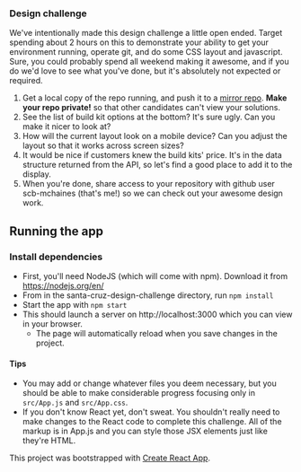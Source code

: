 
### Design challenge
We've intentionally made this design challenge a little open ended. Target spending about 2 hours on this to demonstrate your ability to get your environment running, operate git, and do some CSS layout and javascript. Sure, you could probably spend all weekend making it awesome, and if you do we'd love to see what you've done, but it's absolutely not expected or required.
1. Get a local copy of the repo running, and push it to a [mirror repo](https://help.github.com/en/articles/duplicating-a-repository#mirroring-a-repository). **Make your repo private!** so that other candidates can't view your solutions.
2. See the list of build kit options at the bottom? It's sure ugly. Can you make it nicer to look at?
3. How will the current layout look on a mobile device? Can you adjust the layout so that it works across screen sizes?
4. It would be nice if customers knew the build kits' price. It's in the data structure returned from the API, so let's find a good place to add it to the display.
5. When you're done, share access to your repository with github user scb-mchaines (that's me!) so we can check out your awesome design work.

## Running the app
### Install dependencies
- First, you'll need NodeJS (which will come with npm). Download it from https://nodejs.org/en/
- From in the santa-cruz-design-challenge directory, run `npm install`
- Start the app with `npm start`
- This should launch a server on http://localhost:3000 which you can view in your browser.
    - The page will automatically reload when you save changes in the project.

#### Tips
- You may add or change whatever files you deem necessary, but you should be able to make considerable progress focusing only in `src/App.js` and `src/App.css`.
- If you don't know React yet, don't sweat. You shouldn't really need to make changes to the React code to complete this challenge. All of the markup is in App.js and you can style those JSX elements just like they're HTML.

This project was bootstrapped with [Create React App](https://github.com/facebook/create-react-app).
